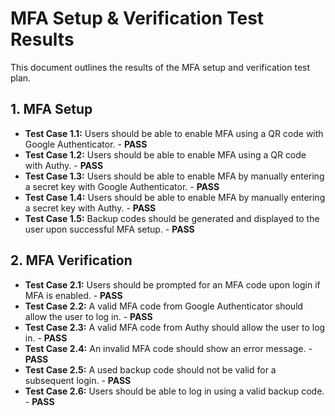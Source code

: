 # MFA Setup & Verification Test Results

This document outlines the results of the MFA setup and verification test plan.

## 1. MFA Setup

- **Test Case 1.1:** Users should be able to enable MFA using a QR code with Google Authenticator. - **PASS**
- **Test Case 1.2:** Users should be able to enable MFA using a QR code with Authy. - **PASS**
- **Test Case 1.3:** Users should be able to enable MFA by manually entering a secret key with Google Authenticator. - **PASS**
- **Test Case 1.4:** Users should be able to enable MFA by manually entering a secret key with Authy. - **PASS**
- **Test Case 1.5:** Backup codes should be generated and displayed to the user upon successful MFA setup. - **PASS**

## 2. MFA Verification

- **Test Case 2.1:** Users should be prompted for an MFA code upon login if MFA is enabled. - **PASS**
- **Test Case 2.2:** A valid MFA code from Google Authenticator should allow the user to log in. - **PASS**
- **Test Case 2.3:** A valid MFA code from Authy should allow the user to log in. - **PASS**
- **Test Case 2.4:** An invalid MFA code should show an error message. - **PASS**
- **Test Case 2.5:** A used backup code should not be valid for a subsequent login. - **PASS**
- **Test Case 2.6:** Users should be able to log in using a valid backup code. - **PASS**
